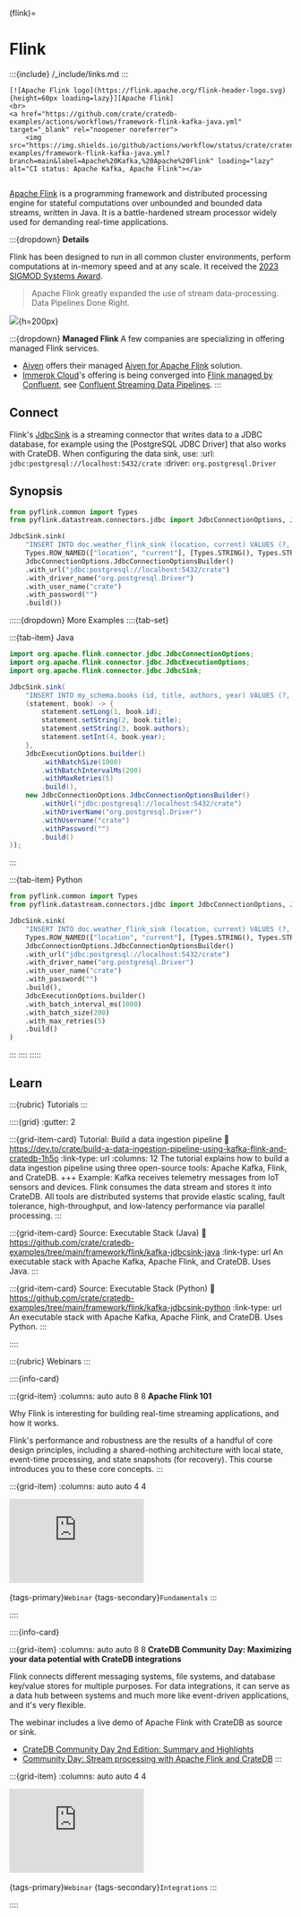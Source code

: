 (flink)=
# Flink

:::{include} /_include/links.md
:::

```{div} .float-right .text-right
[![Apache Flink logo](https://flink.apache.org/flink-header-logo.svg){height=60px loading=lazy}][Apache Flink]
<br>
<a href="https://github.com/crate/cratedb-examples/actions/workflows/framework-flink-kafka-java.yml" target="_blank" rel="noopener noreferrer">
    <img src="https://img.shields.io/github/actions/workflow/status/crate/cratedb-examples/framework-flink-kafka-java.yml?branch=main&label=Apache%20Kafka,%20Apache%20Flink" loading="lazy" alt="CI status: Apache Kafka, Apache Flink"></a>
```
```{div} .clearfix
```

[Apache Flink] is a programming framework and distributed processing engine
for stateful computations over unbounded and bounded data streams, written
in Java. It is a battle-hardened stream processor widely used for demanding
real-time applications.

:::{dropdown} **Details**

Flink has been designed to run in all common cluster environments, perform
computations at in-memory speed and at any scale. It received the [2023 SIGMOD
Systems Award].

> Apache Flink greatly expanded the use of stream data-processing.
> Data Pipelines Done Right.

![](https://flink.apache.org/img/flink-home-graphic.png){h=200px}

:::{dropdown} **Managed Flink**
A few companies are specializing in offering managed Flink services.

- [Aiven] offers their managed [Aiven for Apache Flink] solution.
- [Immerok Cloud]'s offering is being converged into [Flink managed by Confluent],
  see [Confluent Streaming Data Pipelines].
:::


## Connect
Flink's [JdbcSink] is a streaming connector that writes data to a JDBC database,
for example using the [PostgreSQL JDBC Driver] that also works with CrateDB.
When configuring the data sink, use:
:url:
  `jdbc:postgresql://localhost:5432/crate`
:driver:
  `org.postgresql.Driver`


## Synopsis
```python
from pyflink.common import Types
from pyflink.datastream.connectors.jdbc import JdbcConnectionOptions, JdbcExecutionOptions, JdbcSink

JdbcSink.sink(
    "INSERT INTO doc.weather_flink_sink (location, current) VALUES (?, ?)",
    Types.ROW_NAMED(["location", "current"], [Types.STRING(), Types.STRING()]),
    JdbcConnectionOptions.JdbcConnectionOptionsBuilder()
    .with_url("jdbc:postgresql://localhost:5432/crate")
    .with_driver_name("org.postgresql.Driver")
    .with_user_name("crate")
    .with_password("")
    .build())
```
:::::{dropdown} More Examples
::::{tab-set}

:::{tab-item} Java

```java
import org.apache.flink.connector.jdbc.JdbcConnectionOptions;
import org.apache.flink.connector.jdbc.JdbcExecutionOptions;
import org.apache.flink.connector.jdbc.JdbcSink;

JdbcSink.sink(
    "INSERT INTO my_schema.books (id, title, authors, year) VALUES (?, ?, ?, ?)",
    (statement, book) -> {
        statement.setLong(1, book.id);
        statement.setString(2, book.title);
        statement.setString(3, book.authors);
        statement.setInt(4, book.year);
    },
    JdbcExecutionOptions.builder()
        .withBatchSize(1000)
        .withBatchIntervalMs(200)
        .withMaxRetries(5)
        .build(),
    new JdbcConnectionOptions.JdbcConnectionOptionsBuilder()
        .withUrl("jdbc:postgresql://localhost:5432/crate")
        .withDriverName("org.postgresql.Driver")
        .withUsername("crate")
        .withPassword("")
        .build()
));
```
:::

:::{tab-item} Python
```python
from pyflink.common import Types
from pyflink.datastream.connectors.jdbc import JdbcConnectionOptions, JdbcExecutionOptions, JdbcSink

JdbcSink.sink(
    "INSERT INTO doc.weather_flink_sink (location, current) VALUES (?, ?)",
    Types.ROW_NAMED(["location", "current"], [Types.STRING(), Types.STRING()]),
    JdbcConnectionOptions.JdbcConnectionOptionsBuilder()
    .with_url("jdbc:postgresql://localhost:5432/crate")
    .with_driver_name("org.postgresql.Driver")
    .with_user_name("crate")
    .with_password("")
    .build(),
    JdbcExecutionOptions.builder()
    .with_batch_interval_ms(1000)
    .with_batch_size(200)
    .with_max_retries(5)
    .build()
)
```
:::
::::
:::::


## Learn

:::{rubric} Tutorials
:::

::::{grid}
:gutter: 2

:::{grid-item-card} Tutorial: Build a data ingestion pipeline
:link: https://dev.to/crate/build-a-data-ingestion-pipeline-using-kafka-flink-and-cratedb-1h5o
:link-type: url
:columns: 12
The tutorial explains how to build a data ingestion pipeline using three
open-source tools: Apache Kafka, Flink, and CrateDB.
+++
Example: Kafka receives telemetry messages from IoT sensors and devices. Flink
consumes the data stream and stores it into CrateDB. All tools are distributed
systems that provide elastic scaling, fault tolerance, high-throughput, and
low-latency performance via parallel processing.
:::

:::{grid-item-card} Source: Executable Stack (Java)
:link: https://github.com/crate/cratedb-examples/tree/main/framework/flink/kafka-jdbcsink-java
:link-type: url
An executable stack with Apache Kafka, Apache Flink, and CrateDB. Uses Java.
:::

:::{grid-item-card} Source: Executable Stack (Python)
:link: https://github.com/crate/cratedb-examples/tree/main/framework/flink/kafka-jdbcsink-python
:link-type: url
An executable stack with Apache Kafka, Apache Flink, and CrateDB. Uses Python.
:::

::::


:::{rubric} Webinars
:::

::::{info-card}

:::{grid-item}
:columns: auto auto 8 8
**Apache Flink 101**

Why Flink is interesting for building real-time streaming applications,
and how it works.

Flink's performance and robustness are the results of a handful of core design
principles, including a shared-nothing architecture with local state, event-time
processing, and state snapshots (for recovery). This course introduces you to
these core concepts.
:::

:::{grid-item}
:columns: auto auto 4 4

<iframe width="240" src="https://www.youtube-nocookie.com/embed/3cg5dABA6mo?list=PLa7VYi0yPIH1UdmQcnUr8lvjbUV8JriK0" title="YouTube video player" frameborder="0" allow="accelerometer; autoplay; clipboard-write; encrypted-media; gyroscope; picture-in-picture; web-share" allowfullscreen></iframe>
&nbsp;

{tags-primary}`Webinar`
{tags-secondary}`Fundamentals`
:::

::::


::::{info-card}

:::{grid-item}
:columns: auto auto 8 8
**CrateDB Community Day: Maximizing your data potential with CrateDB integrations**

Flink connects different messaging systems, file systems, and database key/value
stores for multiple purposes. For data integrations, it can serve as a data hub
between systems and much more like event-driven applications, and it's very flexible. 

The webinar includes a live demo of Apache Flink with CrateDB as source or sink.

- [CrateDB Community Day 2nd Edition: Summary and Highlights]
- [Community Day: Stream processing with Apache Flink and CrateDB]
:::

:::{grid-item}
:columns: auto auto 4 4

<iframe width="240" src="https://www.youtube-nocookie.com/embed/R4UxMdrR5os?t=2207" title="YouTube video player" frameborder="0" allow="accelerometer; autoplay; clipboard-write; encrypted-media; gyroscope; picture-in-picture; web-share" allowfullscreen></iframe>
&nbsp;

{tags-primary}`Webinar`
{tags-secondary}`Integrations`
:::

::::



[2023 SIGMOD Systems Award]: https://sigmod.org/2023-sigmod-systems-award/
[Aiven]: https://aiven.io/
[Aiven for Apache Flink]: https://aiven.io/flink
[Apache Flink]: https://flink.apache.org/
[Build a data ingestion pipeline using Kafka, Flink, and CrateDB]: https://dev.to/crate/build-a-data-ingestion-pipeline-using-kafka-flink-and-cratedb-1h5o
[Community Day: Stream processing with Apache Flink and CrateDB]: https://cratedb.com/event/cratedb-community-day-2023
[Confluent Streaming Data Pipelines]: https://www.confluent.io/streaming-data-pipelines/
[CrateDB Community Day 2nd Edition: Summary and Highlights]: https://cratedb.com/blog/cratedb-community-day-2nd-edition-summary-and-highlights
[Flink managed by Confluent]: https://www.datanami.com/2023/05/17/confluents-new-cloud-capabilities-address-data-streaming-hurdles/
[Immerok Cloud]: https://web.archive.org/web/20230602085618/https://www.immerok.io/product
[JdbcSink]: https://nightlies.apache.org/flink/flink-docs-release-1.20/docs/connectors/datastream/jdbc/
[Streaming data with Apache Kafka, Apache Flink and CrateDB]: https://github.com/crate/cratedb-examples/tree/main/framework/flink/kafka-jdbcsink-python
